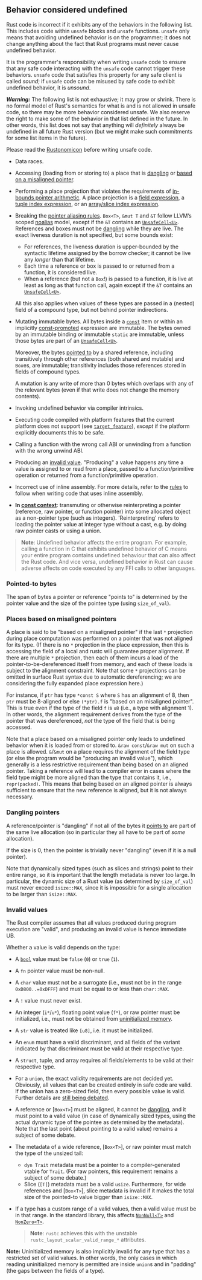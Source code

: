 ## Behavior considered undefined

Rust code is incorrect if it exhibits any of the behaviors in the following
list. This includes code within `unsafe` blocks and `unsafe` functions.
`unsafe` only means that avoiding undefined behavior is on the programmer; it
does not change anything about the fact that Rust programs must never cause
undefined behavior.

It is the programmer's responsibility when writing `unsafe` code to ensure that
any safe code interacting with the `unsafe` code cannot trigger these
behaviors. `unsafe` code that satisfies this property for any safe client is
called *sound*; if `unsafe` code can be misused by safe code to exhibit
undefined behavior, it is *unsound*.

<div class="warning">

***Warning:*** The following list is not exhaustive; it may grow or shrink.
There is no formal model of Rust's semantics for what is and is not allowed in
unsafe code, so there may be more behavior considered unsafe. We also reserve
the right to make some of the behavior in that list defined in the future. In
other words, this list does not say that anything will *definitely* always be
undefined in all future Rust version (but we might make such commitments for
some list items in the future).

Please read the [Rustonomicon] before writing unsafe code.

</div>

* Data races.
* Accessing (loading from or storing to) a place that is [dangling] or [based on
  a misaligned pointer].
* Performing a place projection that violates the requirements of [in-bounds
  pointer arithmetic](pointer#method.offset). A place projection is a [field
  expression][project-field], a [tuple index expression][project-tuple], or an
  [array/slice index expression][project-slice].
* Breaking the [pointer aliasing rules]. `Box<T>`, `&mut T` and `&T` follow
  LLVM’s scoped [noalias] model, except if the `&T` contains an
  [`UnsafeCell<U>`]. References and boxes must not be [dangling] while they are
  live. The exact liveness duration is not specified, but some bounds exist:
  * For references, the liveness duration is upper-bounded by the syntactic
    lifetime assigned by the borrow checker; it cannot be live any *longer* than
    that lifetime.
  * Each time a reference or box is passed to or returned from a function, it is
    considered live.
  * When a reference (but not a `Box`!) is passed to a function, it is live at
    least as long as that function call, again except if the `&T` contains an
    [`UnsafeCell<U>`].

  All this also applies when values of these
  types are passed in a (nested) field of a compound type, but not behind
  pointer indirections.
* Mutating immutable bytes. All bytes inside a [`const`] item or within an implicitly [const-promoted] expression are immutable.
  The bytes owned by an immutable binding or immutable `static` are immutable, unless those bytes are part of an [`UnsafeCell<U>`].

  Moreover, the bytes [pointed to] by a shared reference, including transitively through other references (both shared and mutable) and `Box`es, are immutable; transitivity includes those references stored in fields of compound types.

  A mutation is any write of more than 0 bytes which overlaps with any of the relevant bytes (even if that write does not change the memory contents).
* Invoking undefined behavior via compiler intrinsics.
* Executing code compiled with platform features that the current platform
  does not support (see [`target_feature`]), *except* if the platform explicitly documents this to be safe.
* Calling a function with the wrong call ABI or unwinding from a function with the wrong unwind ABI.
* Producing an [invalid value][invalid-values]. "Producing" a
  value happens any time a value is assigned to or read from a place, passed to
  a function/primitive operation or returned from a function/primitive
  operation.
* Incorrect use of inline assembly. For more details, refer to the [rules] to
  follow when writing code that uses inline assembly.
* **In [const context](const_eval.md#const-context)**: transmuting or otherwise
  reinterpreting a pointer (reference, raw pointer, or function pointer) into
  some allocated object as a non-pointer type (such as integers).
  'Reinterpreting' refers to loading the pointer value at integer type without a
  cast, e.g. by doing raw pointer casts or using a union.

> **Note**: Undefined behavior affects the entire program. For example, calling
> a function in C that exhibits undefined behavior of C means your entire
> program contains undefined behaviour that can also affect the Rust code. And
> vice versa, undefined behavior in Rust can cause adverse affects on code
> executed by any FFI calls to other languages.

### Pointed-to bytes

The span of bytes a pointer or reference "points to" is determined by the pointer value and the size of the pointee type (using `size_of_val`).

### Places based on misaligned pointers
[based on a misaligned pointer]: #places-based-on-misaligned-pointers

A place is said to be "based on a misaligned pointer" if the last `*` projection
during place computation was performed on a pointer that was not aligned for its
type. (If there is no `*` projection in the place expression, then this is
accessing the field of a local and rustc will guarantee proper alignment. If
there are multiple `*` projection, then each of them incurs a load of the
pointer-to-be-dereferenced itself from memory, and each of these loads is
subject to the alignment constraint. Note that some `*` projections can be
omitted in surface Rust syntax due to automatic dereferencing; we are
considering the fully expanded place expression here.)

For instance, if `ptr` has type `*const S` where `S` has an alignment of 8, then
`ptr` must be 8-aligned or else `(*ptr).f` is "based on an misaligned pointer".
This is true even if the type of the field `f` is `u8` (i.e., a type with
alignment 1). In other words, the alignment requirement derives from the type of
the pointer that was dereferenced, *not* the type of the field that is being
accessed.

Note that a place based on a misaligned pointer only leads to undefined behavior
when it is loaded from or stored to. `&raw const`/`&raw mut` on such a place
is allowed. `&`/`&mut` on a place requires the alignment of the field type (or
else the program would be "producing an invalid value"), which generally is a
less restrictive requirement than being based on an aligned pointer. Taking a
reference will lead to a compiler error in cases where the field type might be
more aligned than the type that contains it, i.e., `repr(packed)`. This means
that being based on an aligned pointer is always sufficient to ensure that the
new reference is aligned, but it is not always necessary.

### Dangling pointers
[dangling]: #dangling-pointers

A reference/pointer is "dangling" if not all of the bytes it
[points to] are part of the same live allocation (so in particular they all have to be
part of *some* allocation).

If the size is 0, then the pointer is trivially never "dangling"
(even if it is a null pointer).

Note that dynamically sized types (such as slices and strings) point to their
entire range, so it is important that the length metadata is never too large. In
particular, the dynamic size of a Rust value (as determined by `size_of_val`)
must never exceed `isize::MAX`, since it is impossible for a single allocation
to be larger than `isize::MAX`.

### Invalid values
[invalid-values]: #invalid-values

The Rust compiler assumes that all values produced during program execution are
"valid", and producing an invalid value is hence immediate UB.

Whether a value is valid depends on the type:
* A [`bool`] value must be `false` (`0`) or `true` (`1`).
* A `fn` pointer value must be non-null.
* A `char` value must not be a surrogate (i.e., must not be in the range `0xD800..=0xDFFF`) and must be equal to or less than `char::MAX`.
* A `!` value must never exist.
* An integer (`i*`/`u*`), floating point value (`f*`), or raw pointer must be
  initialized, i.e., must not be obtained from [uninitialized memory][undef].
* A `str` value is treated like `[u8]`, i.e. it must be initialized.
* An `enum` must have a valid discriminant, and all fields of the variant indicated by that discriminant must be valid at their respective type.
* A `struct`, tuple, and array requires all fields/elements to be valid at their respective type.
* For a `union`, the exact validity requirements are not decided yet.
  Obviously, all values that can be created entirely in safe code are valid.
  If the union has a zero-sized field, then every possible value is valid.
  Further details are [still being debated](https://github.com/rust-lang/unsafe-code-guidelines/issues/438).
* A reference or [`Box<T>`] must be aligned, it cannot be [dangling], and it must point to a valid value
  (in case of dynamically sized types, using the actual dynamic type of the
  pointee as determined by the metadata).
  Note that the last point (about pointing to a valid value) remains a subject of some debate.
* The metadata of a wide reference, [`Box<T>`], or raw pointer must match
  the type of the unsized tail:
  * `dyn Trait` metadata must be a pointer to a compiler-generated vtable for `Trait`.
    (For raw pointers, this requirement remains a subject of some debate.)
  * Slice (`[T]`) metadata must be a valid `usize`.
    Furthermore, for wide references and [`Box<T>`], slice metadata is invalid
    if it makes the total size of the pointed-to value bigger than `isize::MAX`.
* If a type has a custom range of a valid values, then a valid value must be in that range.
  In the standard library, this affects [`NonNull<T>`] and [`NonZero<T>`].

  > **Note**: `rustc` achieves this with the unstable
  > `rustc_layout_scalar_valid_range_*` attributes.

**Note:** Uninitialized memory is also implicitly invalid for any type that has
a restricted set of valid values. In other words, the only cases in which
reading uninitialized memory is permitted are inside `union`s and in "padding"
(the gaps between the fields of a type).


[`bool`]: types/boolean.md
[`const`]: items/constant-items.md
[noalias]: http://llvm.org/docs/LangRef.html#noalias
[pointer aliasing rules]: http://llvm.org/docs/LangRef.html#pointer-aliasing-rules
[undef]: http://llvm.org/docs/LangRef.html#undefined-values
[`target_feature`]: attributes/codegen.md#the-target_feature-attribute
[`UnsafeCell<U>`]: std::cell::UnsafeCell
[Rustonomicon]: ../nomicon/index.html
[`NonNull<T>`]: core::ptr::NonNull
[`NonZero<T>`]: core::num::NonZero
[place expression context]: expressions.md#place-expressions-and-value-expressions
[rules]: inline-assembly.md#rules-for-inline-assembly
[points to]: #pointed-to-bytes
[pointed to]: #pointed-to-bytes
[project-field]: expressions/field-expr.md
[project-tuple]: expressions/tuple-expr.md#tuple-indexing-expressions
[project-slice]: expressions/array-expr.md#array-and-slice-indexing-expressions
[const-promoted]: destructors.md#constant-promotion

